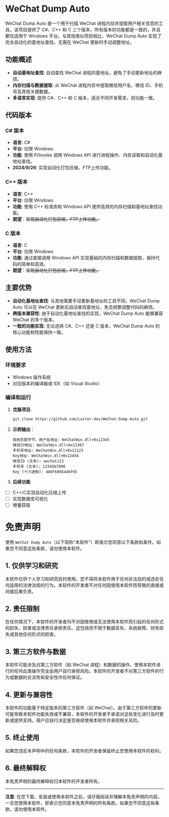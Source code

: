 # WeChat Dump Auto

WeChat Dump Auto 是一个用于扫描 WeChat 进程内存并提取用户相关信息的工具。该项目提供了 C#、C++ 和 C 三个版本，所有版本的功能都是一致的，并且都仅适用于 Windows 平台。与其他类似项目相比，WeChat Dump Auto 实现了完全自动化的基地址查找，无需在 WeChat 更新时手动调整地址。

## 功能概述

- **自动基地址查找**: 自动查找 WeChat 进程的基地址，避免了手动更新地址的麻烦。
- **内存扫描与数据提取**: 从 WeChat 进程内存中提取微信用户名、微信 ID、手机号及其他关键数据。
- **多语言实现**: 提供 C#、C++ 和 C 版本，适合不同开发需求，但功能一致。

## 代码版本

### C# 版本

- **语言**: C#
- **平台**: 仅限 Windows
- **功能**: 使用 P/Invoke 调用 Windows API 进行进程操作、内存读取和自动化基地址查找。
- **2024/9/26**: 实现自动化打包压缩，FTP上传功能。
### C++ 版本

- **语言**: C++
- **平台**: 仅限 Windows
- **功能**: 使用 C++ 标准库和 Windows API 提供高效的内存扫描和基地址查找功能。
- **期望**：~~实现自动化打包压缩，FTP上传功能。~~
### C 版本

- **语言**: C
- **平台**: 仅限 Windows
- **功能**: 通过直接调用 Windows API 实现基础的内存扫描和数据提取，保持代码的简单和高效。
- **期望**：~~实现自动化打包压缩，FTP上传功能。~~

## 主要优势

- **自动化基地址查找**: 与其他需要手动更新基地址的工具不同，WeChat Dump Auto 可以在 WeChat 更新后自动查找基地址，免去频繁调整代码的麻烦。
- **跨版本兼容性**: 由于自动化基地址查找的实现，WeChat Dump Auto 能够兼容 WeChat 的多个版本。
- **一致的功能实现**: 无论选择 C#、C++ 还是 C 版本，WeChat Dump Auto 的核心功能和性能保持一致。

## 使用方法

### 环境要求

- Windows 操作系统
- 对应版本的编译器或 IDE（如 Visual Studio）

### 编译和运行

1. **克隆项目**: 

   ```bash
   git clone https://github.com/Laster-dev/WeChat-Dump-Auto.git
   ```
2. **示例输出**：
   ```
   找到匹配字节，用户名地址: WeChatWin.dll+0x12345
   微信ID地址: WeChatWin.dll+0x12367
   手机号地址: WeChatWin.dll+0x12123
   Key地址: WeChatWin.dll+0x12456
   微信ID (文本): wechat123
   手机号 (文本): 1234567890
   Key (十六进制): 4A6F686E446F65
   ```
3. **后续功能**
- [ ] C++/C实现自动化压缩上传
- [ ] 实现数据库可视化
- [ ] 增量获取
# 免责声明

使用 `WeChat Dump Auto`（以下简称“本软件”）即表示您同意以下条款和条件。如果您不同意这些条款，请勿使用本软件。

## 1. 仅供学习和研究

本软件仅供个人学习和研究目的使用。您不得将本软件用于任何非法目的或违反任何适用的法律法规的行为。本软件的开发者不对任何因使用本软件而导致的直接或间接后果负责。

## 2. 责任限制

在任何情况下，本软件的开发者均不对因使用或无法使用本软件而引起的任何形式的损失、损害或法律责任承担责任。这包括但不限于数据丢失、系统故障、财务损失或其他任何形式的损害。

## 3. 第三方软件与数据

本软件可能涉及对第三方软件（如 WeChat 进程）和数据的操作。使用本软件进行的任何此类操作完全由用户自行承担风险。本软件的开发者不对第三方软件的行为或数据的合法性和安全性作任何保证。

## 4. 更新与兼容性

本软件的功能基于特定版本的第三方软件（如 WeChat）。由于第三方软件的更新可能导致本软件功能失效或不兼容，本软件的开发者不承诺对这些变化进行及时更新或提供支持。用户应自行决定是否继续使用本软件并承担相关风险。

## 5. 终止使用

如果您违反本声明中的任何条款，本软件的开发者保留终止您使用本软件的权利。

## 6. 最终解释权

本免责声明的最终解释权归本软件的开发者所有。

---

**注意**: 在您下载、安装或使用本软件之前，请仔细阅读并理解本免责声明的内容。一旦您使用本软件，即表示您同意本免责声明的所有条款。如果您不同意这些条款，请勿使用本软件。

